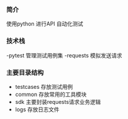 ### 简介
使用python 进行API 自动化测试

### 技术栈
-pytest 管理测试用例集
-requests 模拟发送请求

### 主要目录结构
- testcases 存放测试用例
- common  存放常用的工具模块
- sdk    主要封装requests请求业务逻辑
- logs   存放日志文件
